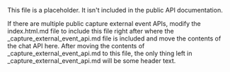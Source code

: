 
This file is a placeholder.  It isn't included in the public API documentation.

If there are multiple public capture external event APIs, modify the index.html.md file to include this file right after where 
the _capture_external_event_api.md file is included and move the contents of the chat API here.  After moving the contents of
_capture_external_event_api.md to this file, the only thing left in _capture_external_event_api.md will be some header text.